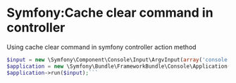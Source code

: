 # Symfony:Cache clear command in controller
Using cache clear command in symfony controller action method
```PHP
$input = new \Symfony\Component\Console\Input\ArgvInput(array('console','cache:clear'));
$application = new \Symfony\Bundle\FrameworkBundle\Console\Application($this->get('kernel'));
$application->run($input);```
